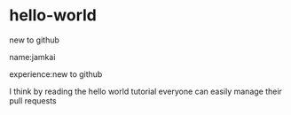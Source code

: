 # hello-world

new to github

name:jamkai

experience:new to github

I think by reading the hello world tutorial everyone can easily manage their pull requests 

